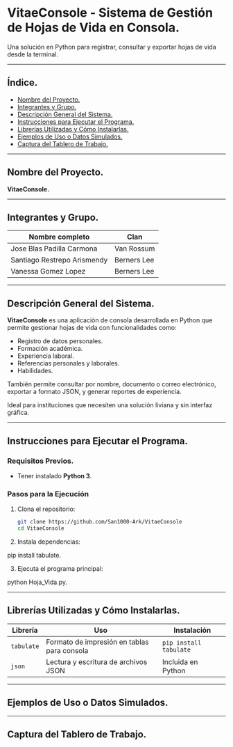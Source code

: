 # VitaeConsole - Sistema de Gestión de Hojas de Vida en Consola.

Una solución en Python para registrar, consultar y exportar hojas de vida desde la terminal.

---

## Índice.

- [Nombre del Proyecto.](#nombre-del-proyecto)
- [Integrantes y Grupo.](#integrantes-y-grupo)
- [Descripción General del Sistema.](#descripción-general-del-sistema)
- [Instrucciones para Ejecutar el Programa.](#instrucciones-para-ejecutar-el-programa)
- [Librerías Utilizadas y Cómo Instalarlas.](#librerías-utilizadas-y-cómo-instalarlas)
- [Ejemplos de Uso o Datos Simulados.](#ejemplos-de-uso-o-datos-simulados)
- [Captura del Tablero de Trabajo.](#captura-del-tablero-de-trabajo)

---

## Nombre del Proyecto.

**VitaeConsole.**

---

## Integrantes y Grupo.

| Nombre completo                 | Clan         |
|--------------------------------|--------------|
| Jose Blas Padilla Carmona      | Van Rossum   |
| Santiago Restrepo Arismendy    | Berners Lee  |
| Vanessa Gomez Lopez            | Berners Lee  |

---

## Descripción General del Sistema.

**VitaeConsole** es una aplicación de consola desarrollada en Python que permite gestionar hojas de vida con funcionalidades como:

- Registro de datos personales.
- Formación académica.
- Experiencia laboral.
- Referencias personales y laborales.
- Habilidades.

También permite consultar por nombre, documento o correo electrónico, exportar a formato JSON, y generar reportes de experiencia.

Ideal para instituciones que necesiten una solución liviana y sin interfaz gráfica.

---

## Instrucciones para Ejecutar el Programa.

### Requisitos Previos.

- Tener instalado **Python 3**.

### Pasos para la Ejecución

1. Clona el repositorio:

   ```bash
   git clone https://github.com/San1000-Ark/VitaeConsole
   cd VitaeConsole

2. Instala dependencias:

pip install tabulate.

3. Ejecuta el programa principal:

python Hoja_Vida.py.

---

## Librerías Utilizadas y Cómo Instalarlas.

| Librería   | Uso                                         | Instalación            |
| ---------- | ------------------------------------------- | ---------------------- |
| `tabulate` | Formato de impresión en tablas para consola | `pip install tabulate` |
| `json`     | Lectura y escritura de archivos JSON        | Incluida en Python     |

---

## Ejemplos de Uso o Datos Simulados.

---

## Captura del Tablero de Trabajo.



